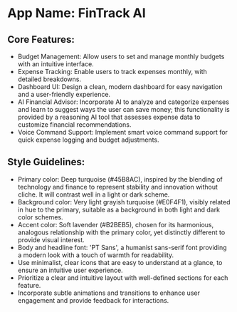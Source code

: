 # **App Name**: FinTrack AI

## Core Features:

- Budget Management: Allow users to set and manage monthly budgets with an intuitive interface.
- Expense Tracking: Enable users to track expenses monthly, with detailed breakdowns.
- Dashboard UI: Design a clean, modern dashboard for easy navigation and a user-friendly experience.
- AI Financial Advisor: Incorporate AI to analyze and categorize expenses and learn to suggest ways the user can save money; this functionality is provided by a reasoning AI tool that assesses expense data to customize financial recommendations.
- Voice Command Support: Implement smart voice command support for quick expense logging and budget adjustments.

## Style Guidelines:

- Primary color: Deep turquoise (#45B8AC), inspired by the blending of technology and finance to represent stability and innovation without cliche. It will contrast well in a light or dark scheme.
- Background color: Very light grayish turquoise (#E0F4F1), visibly related in hue to the primary, suitable as a background in both light and dark color schemes.
- Accent color: Soft lavender (#B2BEB5), chosen for its harmonious, analogous relationship with the primary color, yet distinctly different to provide visual interest.
- Body and headline font: 'PT Sans', a humanist sans-serif font providing a modern look with a touch of warmth for readability.
- Use minimalist, clear icons that are easy to understand at a glance, to ensure an intuitive user experience.
- Prioritize a clear and intuitive layout with well-defined sections for each feature.
- Incorporate subtle animations and transitions to enhance user engagement and provide feedback for interactions.